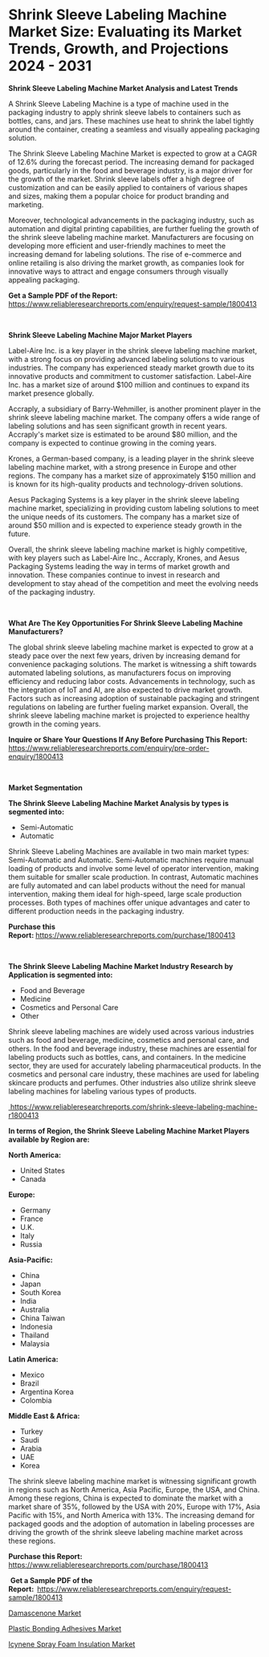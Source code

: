 <p><h1>Shrink Sleeve Labeling Machine Market Size: Evaluating its Market Trends, Growth, and Projections 2024 - 2031</h1></p><p><strong>Shrink Sleeve Labeling Machine Market Analysis and Latest Trends</strong></p>
<p><p>A Shrink Sleeve Labeling Machine is a type of machine used in the packaging industry to apply shrink sleeve labels to containers such as bottles, cans, and jars. These machines use heat to shrink the label tightly around the container, creating a seamless and visually appealing packaging solution.</p><p>The Shrink Sleeve Labeling Machine Market is expected to grow at a CAGR of 12.6% during the forecast period. The increasing demand for packaged goods, particularly in the food and beverage industry, is a major driver for the growth of the market. Shrink sleeve labels offer a high degree of customization and can be easily applied to containers of various shapes and sizes, making them a popular choice for product branding and marketing.</p><p>Moreover, technological advancements in the packaging industry, such as automation and digital printing capabilities, are further fueling the growth of the shrink sleeve labeling machine market. Manufacturers are focusing on developing more efficient and user-friendly machines to meet the increasing demand for labeling solutions. The rise of e-commerce and online retailing is also driving the market growth, as companies look for innovative ways to attract and engage consumers through visually appealing packaging.</p></p>
<p><strong>Get a Sample PDF of the Report:&nbsp;</strong> <a href="https://www.reliableresearchreports.com/enquiry/request-sample/1800413">https://www.reliableresearchreports.com/enquiry/request-sample/1800413</a></p>
<p>&nbsp;</p>
<p><strong>Shrink Sleeve Labeling Machine Major Market Players</strong></p>
<p><p>Label-Aire Inc. is a key player in the shrink sleeve labeling machine market, with a strong focus on providing advanced labeling solutions to various industries. The company has experienced steady market growth due to its innovative products and commitment to customer satisfaction. Label-Aire Inc. has a market size of around $100 million and continues to expand its market presence globally.</p><p>Accraply, a subsidiary of Barry-Wehmiller, is another prominent player in the shrink sleeve labeling machine market. The company offers a wide range of labeling solutions and has seen significant growth in recent years. Accraply's market size is estimated to be around $80 million, and the company is expected to continue growing in the coming years.</p><p>Krones, a German-based company, is a leading player in the shrink sleeve labeling machine market, with a strong presence in Europe and other regions. The company has a market size of approximately $150 million and is known for its high-quality products and technology-driven solutions.</p><p>Aesus Packaging Systems is a key player in the shrink sleeve labeling machine market, specializing in providing custom labeling solutions to meet the unique needs of its customers. The company has a market size of around $50 million and is expected to experience steady growth in the future.</p><p>Overall, the shrink sleeve labeling machine market is highly competitive, with key players such as Label-Aire Inc., Accraply, Krones, and Aesus Packaging Systems leading the way in terms of market growth and innovation. These companies continue to invest in research and development to stay ahead of the competition and meet the evolving needs of the packaging industry.</p></p>
<p>&nbsp;</p>
<p><strong>What Are The Key Opportunities For Shrink Sleeve Labeling Machine Manufacturers?</strong></p>
<p><p>The global shrink sleeve labeling machine market is expected to grow at a steady pace over the next few years, driven by increasing demand for convenience packaging solutions. The market is witnessing a shift towards automated labeling solutions, as manufacturers focus on improving efficiency and reducing labor costs. Advancements in technology, such as the integration of IoT and AI, are also expected to drive market growth. Factors such as increasing adoption of sustainable packaging and stringent regulations on labeling are further fueling market expansion. Overall, the shrink sleeve labeling machine market is projected to experience healthy growth in the coming years.</p></p>
<p><strong>Inquire or Share Your Questions If Any Before Purchasing This Report:</strong> <a href="https://www.reliableresearchreports.com/enquiry/pre-order-enquiry/1800413">https://www.reliableresearchreports.com/enquiry/pre-order-enquiry/1800413</a></p>
<p>&nbsp;</p>
<p><strong>Market Segmentation</strong></p>
<p><strong>The Shrink Sleeve Labeling Machine Market Analysis by types is segmented into:</strong></p>
<p><ul><li>Semi-Automatic</li><li>Automatic</li></ul></p>
<p><p>Shrink Sleeve Labeling Machines are available in two main market types: Semi-Automatic and Automatic. Semi-Automatic machines require manual loading of products and involve some level of operator intervention, making them suitable for smaller scale production. In contrast, Automatic machines are fully automated and can label products without the need for manual intervention, making them ideal for high-speed, large scale production processes. Both types of machines offer unique advantages and cater to different production needs in the packaging industry.</p></p>
<p><strong>Purchase this Report:&nbsp;</strong><a href="https://www.reliableresearchreports.com/purchase/1800413">https://www.reliableresearchreports.com/purchase/1800413</a></p>
<p>&nbsp;</p>
<p><strong>The Shrink Sleeve Labeling Machine Market Industry Research by Application is segmented into:</strong></p>
<p><ul><li>Food and Beverage</li><li>Medicine</li><li>Cosmetics and Personal Care</li><li>Other</li></ul></p>
<p><p>Shrink sleeve labeling machines are widely used across various industries such as food and beverage, medicine, cosmetics and personal care, and others. In the food and beverage industry, these machines are essential for labeling products such as bottles, cans, and containers. In the medicine sector, they are used for accurately labeling pharmaceutical products. In the cosmetics and personal care industry, these machines are used for labeling skincare products and perfumes. Other industries also utilize shrink sleeve labeling machines for labeling various types of products.</p></p>
<p><a href="https://www.reliableresearchreports.com/shrink-sleeve-labeling-machine-r1800413">&nbsp;https://www.reliableresearchreports.com/shrink-sleeve-labeling-machine-r1800413</a></p>
<p><strong>In terms of Region, the Shrink Sleeve Labeling Machine Market Players available by Region are:</strong></p>
<p>
    <p> <strong> North America: </strong>
        <ul>
            <li>United States</li>
            <li>Canada</li>
        </ul>
        </p> 
    <p> <strong> Europe: </strong>
        <ul>
            <li>Germany</li>
            <li>France</li>
            <li>U.K.</li>
            <li>Italy</li>
            <li>Russia</li>
        </ul>
        </p> 
    <p> <strong> Asia-Pacific: </strong>
        <ul>
            <li>China</li>
            <li>Japan</li>
            <li>South Korea</li>
            <li>India</li>
            <li>Australia</li>
            <li>China Taiwan</li>
            <li>Indonesia</li>
            <li>Thailand</li>
            <li>Malaysia</li>
        </ul>
        </p> 
    <p> <strong> Latin America: </strong>
        <ul>
            <li>Mexico</li>
            <li>Brazil</li>
            <li>Argentina Korea</li>
            <li>Colombia</li>
        </ul>
        </p> 
    <p> <strong> Middle East & Africa: </strong>
        <ul>
            <li>Turkey</li>
            <li>Saudi</li>
            <li>Arabia</li>
            <li>UAE</li>
            <li>Korea</li>
        </ul>
    </p>
    </p>
<p><p>The shrink sleeve labeling machine market is witnessing significant growth in regions such as North America, Asia Pacific, Europe, the USA, and China. Among these regions, China is expected to dominate the market with a market share of 35%, followed by the USA with 20%, Europe with 17%, Asia Pacific with 15%, and North America with 13%. The increasing demand for packaged goods and the adoption of automation in labeling processes are driving the growth of the shrink sleeve labeling machine market across these regions.</p></p>
<p><strong>Purchase this Report: </strong><a href="https://www.reliableresearchreports.com/purchase/1800413">https://www.reliableresearchreports.com/purchase/1800413</a></p>
<p>&nbsp;<strong>Get a Sample PDF of the Report:&nbsp;&nbsp;</strong><a href="https://www.reliableresearchreports.com/enquiry/request-sample/1800413">https://www.reliableresearchreports.com/enquiry/request-sample/1800413</a></p>
<p><strong></strong></p>
<p><p><a href="https://www.linkedin.com/pulse/damascenone-market-research-report-provides-critical-insights-3fl1e?trackingId=818V2epIGbqnqykvjbdCTw%3D%3D">Damascenone Market</a></p><p><a href="https://www.linkedin.com/pulse/plastic-bonding-adhesives-market-research-report-provides-pslge?trackingId=i7DGF0jYm7lXoV5C3%2BsZdg%3D%3D">Plastic Bonding Adhesives Market</a></p><p><a href="https://www.linkedin.com/pulse/icynene-spray-foam-insulation-market-size-growth-outlook-from-7xvne?trackingId=CnYAY9q75mvh3SagySfczg%3D%3D">Icynene Spray Foam Insulation Market</a></p></p>